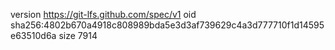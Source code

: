 version https://git-lfs.github.com/spec/v1
oid sha256:4802b670a4918c808989bda5e3d3af739629c4a3d777710f1d14595e63510d6a
size 7914
